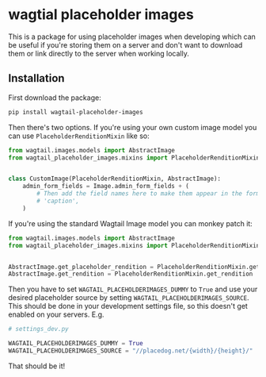# wagtial placeholder images

This is a package for using placeholder images when developing which can be useful if you're storing them on a server and don't want to download them or link directly to the server when working locally.

## Installation

First download the package:

```sh
pip install wagtail-placeholder-images
```

Then there's two options. If you're using your own custom image model you can use `PlaceholderRenditionMixin` like so:

```python
from wagtail.images.models import AbstractImage
from wagtail_placeholder_images.mixins import PlaceholderRenditionMixin


class CustomImage(PlaceholderRenditionMixin, AbstractImage):
    admin_form_fields = Image.admin_form_fields + (
        # Then add the field names here to make them appear in the form:
        # 'caption',
    )
```

If you're using the standard Wagtail Image model you can monkey patch it:

```python
from wagtail.images.models import AbstractImage
from wagtail_placeholder_images.mixins import PlaceholderRenditionMixin


AbstractImage.get_placeholder_rendition = PlaceholderRenditionMixin.get_placeholder_rendition
AbstractImage.get_rendition = PlaceholderRenditionMixin.get_rendition
```

Then you have to set `WAGTAIL_PLACEHOLDERIMAGES_DUMMY` to `True` and use your desired placeholder source by setting `WAGTAIL_PLACEHOLDERIMAGES_SOURCE`. This should be done in your development settings file, so this doesn't get enabled on your servers. E.g.

```python
# settings_dev.py

WAGTAIL_PLACEHOLDERIMAGES_DUMMY = True
WAGTAIL_PLACEHOLDERIMAGES_SOURCE = "//placedog.net/{width}/{height}/"
```

That should be it!
